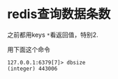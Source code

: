 # redis查询数据条数

之前都用keys ```*```看返回值，特别2.

用下面这个命令

```
127.0.0.1:6379[7]> dbsize
(integer) 443006

```
